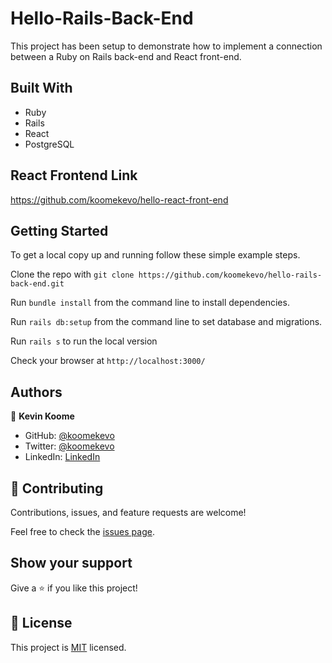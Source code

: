 # Hello-Rails-Back-End

This project has been setup to demonstrate how to implement a connection between a Ruby on Rails back-end and React front-end.

## Built With

- Ruby
- Rails
- React
- PostgreSQL

## React Frontend Link

https://github.com/koomekevo/hello-react-front-end

## Getting Started

To get a local copy up and running follow these simple example steps.

Clone the repo with `git clone https://github.com/koomekevo/hello-rails-back-end.git`

Run `bundle install` from the command line to install dependencies.

Run `rails db:setup` from the command line to set database and migrations.

Run `rails s` to run the local version

Check your browser at `http://localhost:3000/`

## Authors

👤 **Kevin Koome**

- GitHub: [@koomekevo](https://github.com/koomekevo)
- Twitter: [@koomekevo](https://twitter.com/koomekevo)
- LinkedIn: [LinkedIn](https://ke.linkedin.com/in/kevin-koome-aab84186)

## 🤝 Contributing

Contributions, issues, and feature requests are welcome!

Feel free to check the [issues page](../../issues/).

## Show your support

Give a ⭐️ if you like this project!

## 📝 License

This project is [MIT](./MIT.md) licensed.